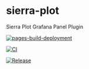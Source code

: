 # sierra-plot
Sierra Plot Grafana Panel Plugin


[![pages-build-deployment](https://github.com/boazreicher/sierra-plot/actions/workflows/pages/pages-build-deployment/badge.svg)](https://github.com/boazreicher/sierra-plot/actions/workflows/pages/pages-build-deployment)

[![CI](https://github.com/boazreicher/sierra-plot/actions/workflows/ci.yml/badge.svg)](https://github.com/boazreicher/sierra-plot/actions/workflows/ci.yml)

[![Release](https://github.com/boazreicher/sierra-plot/actions/workflows/release.yml/badge.svg)](https://github.com/boazreicher/sierra-plot/actions/workflows/release.yml)